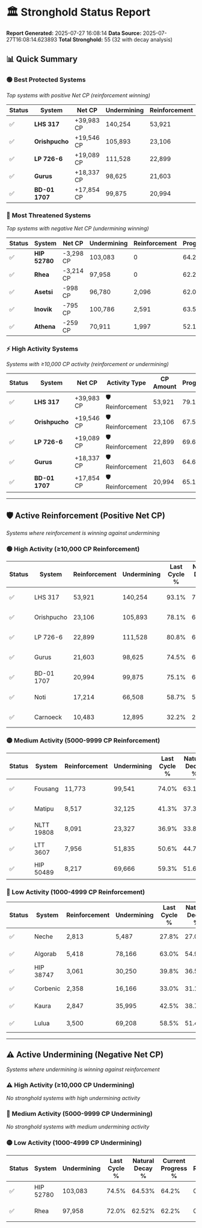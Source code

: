 # 🏛️ Stronghold Status Report

**Report Generated:** 2025-07-27 16:08:14
**Data Source:** 2025-07-27T16:08:14.623893
**Total Stronghold:** 55 (32 with decay analysis)

## 📊 Quick Summary

### 🟢 **Best Protected Systems**
*Top systems with positive Net CP (reinforcement winning)*

| Status | System | Net CP | Undermining | Reinforcement | Progress |
|--------|--------|--------|-------------|---------------|----------|
| ✅ | **LHS 317** | +39,983 CP | 140,254 | 53,921 | 79.1% |
| ✅ | **Orishpucho** | +19,546 CP | 105,893 | 23,106 | 67.5% |
| ✅ | **LP 726-6** | +19,089 CP | 111,528 | 22,899 | 69.6% |
| ✅ | **Gurus** | +18,337 CP | 98,625 | 21,603 | 64.6% |
| ✅ | **BD-01 1707** | +17,854 CP | 99,875 | 20,994 | 65.1% |

### 🔴 **Most Threatened Systems**
*Top systems with negative Net CP (undermining winning)*

| Status | System | Net CP | Undermining | Reinforcement | Progress |
|--------|--------|--------|-------------|---------------|----------|
| ✅ | **HIP 52780** | -3,298 CP | 103,083 | 0 | 64.2% |
| ✅ | **Rhea** | -3,214 CP | 97,958 | 0 | 62.2% |
| ✅ | **Asetsi** | -998 CP | 96,780 | 2,096 | 62.0% |
| ✅ | **Inovik** | -795 CP | 100,786 | 2,591 | 63.5% |
| ✅ | **Athena** | -259 CP | 70,911 | 1,997 | 52.1% |

### ⚡ **High Activity Systems**
*Systems with ≥10,000 CP activity (reinforcement or undermining)*

| Status | System | Net CP | Activity Type | CP Amount | Progress |
|--------|--------|--------|---------------|-----------|----------|
| ✅ | **LHS 317** | +39,983 CP | 🛡️ Reinforcement | 53,921 | 79.1% |
| ✅ | **Orishpucho** | +19,546 CP | 🛡️ Reinforcement | 23,106 | 67.5% |
| ✅ | **LP 726-6** | +19,089 CP | 🛡️ Reinforcement | 22,899 | 69.6% |
| ✅ | **Gurus** | +18,337 CP | 🛡️ Reinforcement | 21,603 | 64.6% |
| ✅ | **BD-01 1707** | +17,854 CP | 🛡️ Reinforcement | 20,994 | 65.1% |

---

## 🛡️ Active Reinforcement (Positive Net CP)
*Systems where reinforcement is winning against undermining*

### 🟢 High Activity (≥10,000 CP Reinforcement)

| Status | System | Reinforcement | Undermining | Last Cycle % | Natural Decay % | Current Progress % | Current CP | Net CP | Activity |
|--------|--------|---------------|-------------|--------------|-----------------|-------------------|------------|--------|----------|
| ✅ | LHS 317 | 53,921 | 140,254 | 93.1% | 75.10% | 79.1% | 790,999 | +39,983 | 🟢 High Reinforcement |
| ✅ | Orishpucho | 23,106 | 105,893 | 78.1% | 65.55% | 67.5% | 675,000 | +19,546 | 🟢 High Reinforcement |
| ✅ | LP 726-6 | 22,899 | 111,528 | 80.8% | 67.69% | 69.6% | 696,000 | +19,089 | 🟢 High Reinforcement |
| ✅ | Gurus | 21,603 | 98,625 | 74.5% | 62.77% | 64.6% | 645,999 | +18,337 | 🟢 High Reinforcement |
| ✅ | BD-01 1707 | 20,994 | 99,875 | 75.1% | 63.31% | 65.1% | 650,999 | +17,854 | 🟢 High Reinforcement |
| ✅ | Noti | 17,214 | 66,508 | 58.7% | 50.48% | 52.0% | 520,000 | +15,224 | 🟢 High Reinforcement |
| ✅ | Carnoeck | 10,483 | 12,895 | 32.2% | 29.86% | 30.9% | 309,000 | +10,371 | 🟢 High Reinforcement |

### 🟡 Medium Activity (5000-9999 CP Reinforcement)

| Status | System | Reinforcement | Undermining | Last Cycle % | Natural Decay % | Current Progress % | Current CP | Net CP | Activity |
|--------|--------|---------------|-------------|--------------|-----------------|-------------------|------------|--------|----------|
| ✅ | Fousang | 11,773 | 99,541 | 74.0% | 63.15% | 64.0% | 640,000 | +8,543 | 🟡 Medium Reinforcement |
| ✅ | Matipu | 8,517 | 32,125 | 41.3% | 37.31% | 38.1% | 381,000 | +7,872 | 🟡 Medium Reinforcement |
| ✅ | NLTT 19808 | 8,091 | 23,327 | 36.9% | 33.85% | 34.6% | 346,000 | +7,543 | 🟡 Medium Reinforcement |
| ✅ | LTT 3607 | 7,956 | 51,835 | 50.6% | 44.77% | 45.4% | 453,999 | +6,312 | 🟡 Medium Reinforcement |
| ✅ | HIP 50489 | 8,217 | 69,666 | 59.3% | 51.69% | 52.3% | 523,000 | +6,110 | 🟡 Medium Reinforcement |

### 🔴 Low Activity (1000-4999 CP Reinforcement)

| Status | System | Reinforcement | Undermining | Last Cycle % | Natural Decay % | Current Progress % | Current CP | Net CP | Activity |
|--------|--------|---------------|-------------|--------------|-----------------|-------------------|------------|--------|----------|
| ✅ | Neche | 2,813 | 5,487 | 27.8% | 27.01% | 27.3% | 273,000 | +2,940 | 🔵 Low Reinforcement |
| ✅ | Algorab | 5,418 | 78,166 | 63.0% | 54.91% | 55.2% | 552,000 | +2,895 | 🔵 Low Reinforcement |
| ✅ | HIP 38747 | 3,061 | 30,250 | 39.8% | 36.56% | 36.8% | 368,000 | +2,401 | 🔵 Low Reinforcement |
| ✅ | Corbenic | 2,358 | 16,166 | 33.0% | 31.17% | 31.4% | 314,000 | +2,265 | 🔵 Low Reinforcement |
| ✅ | Kaura | 2,847 | 35,995 | 42.5% | 38.71% | 38.9% | 389,000 | +1,851 | 🔵 Low Reinforcement |
| ✅ | Lulua | 3,500 | 69,208 | 58.5% | 51.47% | 51.6% | 516,000 | +1,301 | 🔵 Low Reinforcement |


---

## ⚠️ Active Undermining (Negative Net CP)
*Systems where undermining is winning against reinforcement*

### ⚠️ High Activity (≥10,000 CP Undermining)

*No stronghold systems with high undermining activity*

### 🔶 Medium Activity (5000-9999 CP Undermining)

*No stronghold systems with medium undermining activity*

### 🟡 Low Activity (1000-4999 CP Undermining)

| Status | System | Undermining | Last Cycle % | Natural Decay % | Current Progress % | Reinforcement | Current CP | Net CP | Activity |
|--------|--------|-------------|--------------|-----------------|-------------------|---------------|------------|--------|----------|
| ✅ | HIP 52780 | 103,083 | 74.5% | 64.53% | 64.2% | 0 | 642,000 | -3,298 | 🟡 Low Undermining |
| ✅ | Rhea | 97,958 | 72.0% | 62.52% | 62.2% | 0 | 622,000 | -3,214 | 🟡 Low Undermining |
